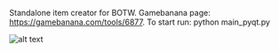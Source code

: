 Standalone item creator for BOTW. Gamebanana page: https://gamebanana.com/tools/6877. To start run: python main_pyqt.py



![alt text](https://media.discordapp.net/attachments/860378106815971380/861953806844428298/unknown.png)